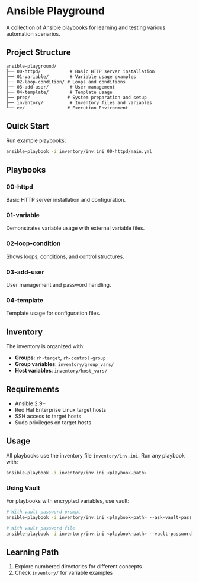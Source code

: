 # Ansible Playground

A collection of Ansible playbooks for learning and testing various automation scenarios.

## Project Structure

```
ansible-playground/
├── 00-httpd/           # Basic HTTP server installation
├── 01-variable/        # Variable usage examples
├── 02-loop-condition/ # Loops and conditions
├── 03-add-user/        # User management
├── 04-template/        # Template usage
├── prep/              # System preparation and setup
├── inventory/          # Inventory files and variables
└── ee/                # Execution Environment
```

## Quick Start

Run example playbooks:
```bash
ansible-playbook -i inventory/inv.ini 00-httpd/main.yml
```

## Playbooks

### 00-httpd
Basic HTTP server installation and configuration.

### 01-variable
Demonstrates variable usage with external variable files.

### 02-loop-condition
Shows loops, conditions, and control structures.

### 03-add-user
User management and password handling.

### 04-template
Template usage for configuration files.


## Inventory

The inventory is organized with:
- **Groups**: `rh-target`, `rh-control-group`
- **Group variables**: `inventory/group_vars/`
- **Host variables**: `inventory/host_vars/`

## Requirements

- Ansible 2.9+
- Red Hat Enterprise Linux target hosts
- SSH access to target hosts
- Sudo privileges on target hosts

## Usage

All playbooks use the inventory file `inventory/inv.ini`. Run any playbook with:

```bash
ansible-playbook -i inventory/inv.ini <playbook-path>
```

### Using Vault

For playbooks with encrypted variables, use vault:

```bash
# With vault password prompt
ansible-playbook -i inventory/inv.ini <playbook-path> --ask-vault-pass

# With vault password file
ansible-playbook -i inventory/inv.ini <playbook-path> --vault-password-file .vault_pass
```

## Learning Path

1. Explore numbered directories for different concepts
2. Check `inventory/` for variable examples

